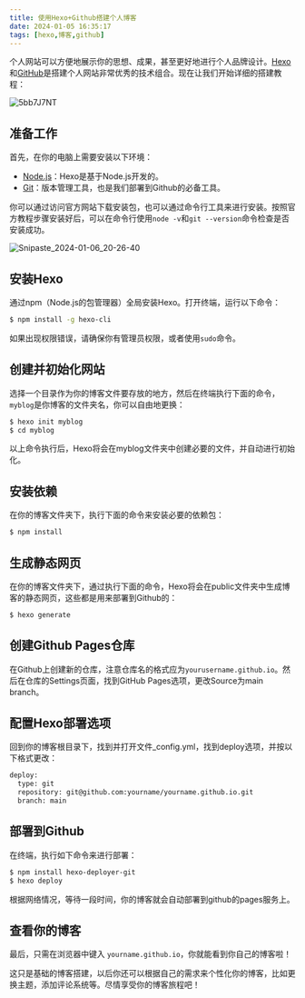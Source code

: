 ```yaml
---
title: 使用Hexo+Github搭建个人博客
date: 2024-01-05 16:35:17
tags: [hexo,博客,github]
---
```


个人网站可以方便地展示你的思想、成果，甚至更好地进行个人品牌设计。[Hexo](https://hexo.io/)和[GitHub](https://github.com/)是搭建个人网站非常优秀的技术组合。现在让我们开始详细的搭建教程：

<img src="https://res.mounui.com/2024/d4c1239e75c02e8482c22017a6c8d407cd63b1.png" alt="5bb7J7NT"  />

## 准备工作

首先，在你的电脑上需要安装以下环境：

- [Node.js](https://nodejs.org/en/download/)：Hexo是基于Node.js开发的。
- [Git](https://git-scm.com/download/win)：版本管理工具，也是我们部署到Github的必备工具。

你可以通过访问官方网站下载安装包，也可以通过命令行工具来进行安装。按照官方教程步骤安装好后，可以在命令行使用`node -v`和`git --version`命令检查是否安装成功。

![Snipaste_2024-01-06_20-26-40](https://res.mounui.com/2024/2bbb03f9c0cd04c63d896191c276452eef626d.png)

## 安装Hexo

通过npm（Node.js的包管理器）全局安装Hexo。打开终端，运行以下命令：

```bash
$ npm install -g hexo-cli
```

如果出现权限错误，请确保你有管理员权限，或者使用`sudo`命令。

## 创建并初始化网站

选择一个目录作为你的博客文件要存放的地方，然后在终端执行下面的命令，`myblog`是你博客的文件夹名，你可以自由地更换：

```bash
$ hexo init myblog
$ cd myblog
```

以上命令执行后，Hexo将会在myblog文件夹中创建必要的文件，并自动进行初始化。

## 安装依赖

在你的博客文件夹下，执行下面的命令来安装必要的依赖包：

```bash
$ npm install
```

## 生成静态网页

在你的博客文件夹下，通过执行下面的命令，Hexo将会在public文件夹中生成博客的静态网页，这些都是用来部署到Github的：

```bash
$ hexo generate
```

## 创建Github Pages仓库

在Github上创建新的仓库，注意仓库名的格式应为`yourusername.github.io`。然后在仓库的Settings页面，找到GitHub Pages选项，更改Source为main branch。

## 配置Hexo部署选项

回到你的博客根目录下，找到并打开文件_config.yml，找到deploy选项，并按以下格式更改：

```bash
deploy:
  type: git
  repository: git@github.com:yourname/yourname.github.io.git
  branch: main
```

## 部署到Github

在终端，执行如下命令来进行部署：

```bash
$ npm install hexo-deployer-git
$ hexo deploy
```

根据网络情况，等待一段时间，你的博客就会自动部署到github的pages服务上。

## 查看你的博客

最后，只需在浏览器中键入 `yourname.github.io`，你就能看到你自己的博客啦！

这只是基础的博客搭建，以后你还可以根据自己的需求来个性化你的博客，比如更换主题，添加评论系统等。尽情享受你的博客旅程吧！